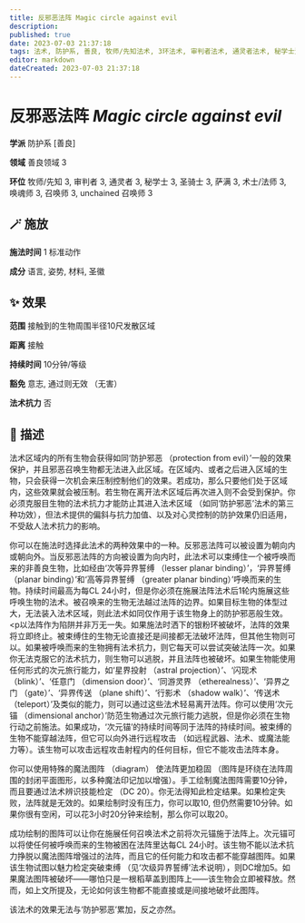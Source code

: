 ```yaml
---
title: 反邪恶法阵 Magic circle against evil
description: 
published: true
date: 2023-07-03 21:37:18
tags: 法术, 防护系, 善良, 牧师/先知法术, 3环法术, 审判者法术, 通灵者法术, 秘学士法术, 圣骑士法术, 萨满法术, 术士/法师法术, 唤魂师法术, 召唤师法术, unchained 召唤师法术, 善良领域
editor: markdown
dateCreated: 2023-07-03 21:37:18
---
```


# **反邪恶法阵** *Magic circle against evil*

**学派** 防护系 \[善良\] 

**领域** 善良领域 3

**环位** 牧师/先知 3, 审判者 3, 通灵者 3, 秘学士 3, 圣骑士 3, 萨满 3, 术士/法师 3, 唤魂师 3, 召唤师 3, unchained 召唤师 3

## 🪄 施放

**施法时间** 1 标准动作

**成分** 语言, 姿势, 材料, 圣徽

## ✨ 效果  

**范围** 接触到的生物周围半径10尺发散区域

**距离** 接触  

**持续时间** 10分钟/等级 

**豁免** 意志, 通过则无效 （无害）

**法术抗力** 否

## 📖 描述

法术区域内的所有生物会获得如同‘防护邪恶 （protection from evil）’一般的效果保护，并且邪恶召唤生物都无法进入此区域。在区域内、或者之后进入区域的生物，只会获得一次机会来压制控制他们的效果。若成功，那么只要他们处于区域内，这些效果就会被压制。若生物在离开法术区域后再次进入则不会受到保护。你必须克服目生物的法术抗力才能防止其进入法术区域 （如同‘防护邪恶’法术的第三种功效），但法术提供的偏斜与抗力加值、以及对心灵控制的防护效果仍旧适用，不受敌人法术抗力的影响。

你可以在施法时选择此法术的两种效果中的一种。反邪恶法阵可以被设置为朝向内或朝向外。当反邪恶法阵的方向被设置为向内时，此法术可以束缚住一个被呼唤而来的非善良生物，比如经由‘次等异界誓缚 （lesser planar binding）’，‘异界誓缚 （planar binding）’和‘高等异界誓缚 （greater planar binding）’呼唤而来的生物。持续时间最高为每CL 24小时，但是你必须在施展法阵法术后1轮内施展这些呼唤生物的法术。被召唤来的生物无法越过法阵的边界。如果目标生物的体型过大，无法装入法术区域，则此法术如同仅作用于该生物身上的防护邪恶般生效。<p以法阵作为陷阱并非万无一失。如果施法时洒下的银粉环被破坏，法阵的效果将立即终止。被束缚住的生物无论直接还是间接都无法破坏法阵，但其他生物则可以。如果被呼唤而来的生物拥有法术抗力，则它每天可以尝试突破法阵一次。如果你无法克服它的法术抗力，则生物可以逃脱，并且法阵也被破坏。如果生物能使用任何形式的次元旅行能力，如‘星界投射 （astral projection）’、‘闪现术 （blink）’、‘任意门 （dimension door）’、‘同游灵界 （etherealness）’、‘异界之门 （gate）’、‘异界传送 （plane shift）’、‘行影术 （shadow walk）’、‘传送术 （teleport）’及类似的能力，则可以通过这些法术轻易离开法阵。你可以使用‘次元锚 （dimensional anchor）’防范生物通过次元旅行能力逃脱，但是你必须在生物行动之前施法。如果成功，‘次元锚’的持续时间等同于法阵的持续时间。被束缚的生物不能穿越法阵，但它可以向外进行远程攻击 （如远程武器、法术、或魔法能力等）。该生物可以攻击远程攻击射程内的任何目标，但它不能攻击法阵本身。

你可以使用特殊的魔法图阵 （diagram） 使法阵更加稳固 （图阵是环绕在法阵周围的封闭平面图形，以多种魔法印记加以增强）。手工绘制魔法图阵需要10分钟，而且要通过法术辨识技能检定 （DC 20）。你无法得知此检定结果。如果检定失败，法阵就是无效的。如果绘制时没有压力，你可以取10, 但仍然需要10分钟。如果你很有空闲，可以花3小时20分钟来绘制，那么你可以取20。

成功绘制的图阵可以让你在施展任何召唤法术之前将次元锚施于法阵上。次元锚可以将使任何被呼唤而来的生物被困在法阵里达每CL 24小时。该生物不能以法术抗力挣脱以魔法图阵增强过的法阵，而且它的任何能力和攻击都不能穿越图阵。如果该生物试图以魅力检定突破束缚 （见‘次级异界誓缚’法术说明），则DC增加5。如果魔法图阵被破坏——哪怕只是一根稻草盖到图阵上——该生物会立即被释放。然而，如上文所提及，无论如何该生物都不能直接或是间接地破坏此图阵。

该法术的效果无法与‘防护邪恶’累加，反之亦然。
    